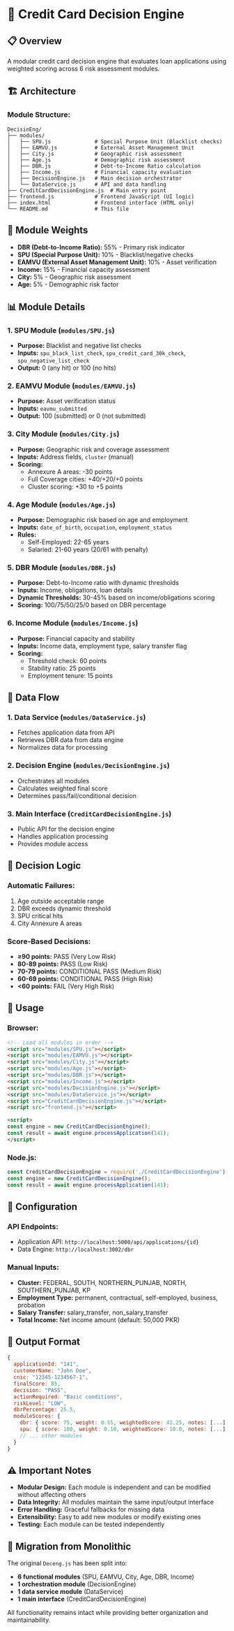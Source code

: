 # 🏦 Credit Card Decision Engine

## 📋 **Overview**
A modular credit card decision engine that evaluates loan applications using weighted scoring across 6 risk assessment modules.

## 🏗️ **Architecture**

### **Module Structure:**
```
DecisinEng/
├── modules/
│   ├── SPU.js              # Special Purpose Unit (Blacklist checks)
│   ├── EAMVU.js            # External Asset Management Unit
│   ├── City.js             # Geographic risk assessment
│   ├── Age.js              # Demographic risk assessment
│   ├── DBR.js              # Debt-to-Income Ratio calculation
│   ├── Income.js           # Financial capacity evaluation
│   ├── DecisionEngine.js   # Main decision orchestrator
│   └── DataService.js      # API and data handling
├── CreditCardDecisionEngine.js  # Main entry point
├── frontend.js             # Frontend JavaScript (UI logic)
├── index.html              # Frontend interface (HTML only)
└── README.md               # This file
```

## 🎯 **Module Weights**
- **DBR (Debt-to-Income Ratio):** 55% - Primary risk indicator
- **SPU (Special Purpose Unit):** 10% - Blacklist/negative checks
- **EAMVU (External Asset Management Unit):** 10% - Asset verification
- **Income:** 15% - Financial capacity assessment
- **City:** 5% - Geographic risk assessment
- **Age:** 5% - Demographic risk factor

## 📊 **Module Details**

### **1. SPU Module (`modules/SPU.js`)**
- **Purpose:** Blacklist and negative list checks
- **Inputs:** `spu_black_list_check`, `spu_credit_card_30k_check`, `spu_negative_list_check`
- **Output:** 0 (any hit) or 100 (no hits)

### **2. EAMVU Module (`modules/EAMVU.js`)**
- **Purpose:** Asset verification status
- **Inputs:** `eavmu_submitted`
- **Output:** 100 (submitted) or 0 (not submitted)

### **3. City Module (`modules/City.js`)**
- **Purpose:** Geographic risk and coverage assessment
- **Inputs:** Address fields, `cluster` (manual)
- **Scoring:**
  - Annexure A areas: -30 points
  - Full Coverage cities: +40/+20/+0 points
  - Cluster scoring: +30 to +5 points

### **4. Age Module (`modules/Age.js`)**
- **Purpose:** Demographic risk based on age and employment
- **Inputs:** `date_of_birth`, `occupation`, `employment_status`
- **Rules:**
  - Self-Employed: 22-65 years
  - Salaried: 21-60 years (20/61 with penalty)

### **5. DBR Module (`modules/DBR.js`)**
- **Purpose:** Debt-to-Income ratio with dynamic thresholds
- **Inputs:** Income, obligations, loan details
- **Dynamic Thresholds:** 30-45% based on income/obligations scoring
- **Scoring:** 100/75/50/25/0 based on DBR percentage

### **6. Income Module (`modules/Income.js`)**
- **Purpose:** Financial capacity and stability
- **Inputs:** Income data, employment type, salary transfer flag
- **Scoring:**
  - Threshold check: 60 points
  - Stability ratio: 25 points
  - Employment tenure: 15 points

## 🔄 **Data Flow**

### **1. Data Service (`modules/DataService.js`)**
- Fetches application data from API
- Retrieves DBR data from data engine
- Normalizes data for processing

### **2. Decision Engine (`modules/DecisionEngine.js`)**
- Orchestrates all modules
- Calculates weighted final score
- Determines pass/fail/conditional decision

### **3. Main Interface (`CreditCardDecisionEngine.js`)**
- Public API for the decision engine
- Handles application processing
- Provides module access

## 🎯 **Decision Logic**

### **Automatic Failures:**
1. Age outside acceptable range
2. DBR exceeds dynamic threshold
3. SPU critical hits
4. City Annexure A areas

### **Score-Based Decisions:**
- **≥90 points:** PASS (Very Low Risk)
- **80-89 points:** PASS (Low Risk)
- **70-79 points:** CONDITIONAL PASS (Medium Risk)
- **60-69 points:** CONDITIONAL PASS (High Risk)
- **<60 points:** FAIL (Very High Risk)

## 🚀 **Usage**

### **Browser:**
```html
<!-- Load all modules in order -->
<script src="modules/SPU.js"></script>
<script src="modules/EAMVU.js"></script>
<script src="modules/City.js"></script>
<script src="modules/Age.js"></script>
<script src="modules/DBR.js"></script>
<script src="modules/Income.js"></script>
<script src="modules/DecisionEngine.js"></script>
<script src="modules/DataService.js"></script>
<script src="CreditCardDecisionEngine.js"></script>
<script src="frontend.js"></script>

<script>
const engine = new CreditCardDecisionEngine();
const result = await engine.processApplication(141);
</script>
```

### **Node.js:**
```javascript
const CreditCardDecisionEngine = require('./CreditCardDecisionEngine');
const engine = new CreditCardDecisionEngine();
const result = await engine.processApplication(141);
```

## 🔧 **Configuration**

### **API Endpoints:**
- Application API: `http://localhost:5000/api/applications/{id}`
- Data Engine: `http://localhost:3002/dbr`

### **Manual Inputs:**
- **Cluster:** FEDERAL, SOUTH, NORTHERN_PUNJAB, NORTH, SOUTHERN_PUNJAB, KP
- **Employment Type:** permanent, contractual, self-employed, business, probation
- **Salary Transfer:** salary_transfer, non_salary_transfer
- **Total Income:** Net income amount (default: 50,000 PKR)

## 📝 **Output Format**

```javascript
{
  applicationId: "141",
  customerName: "John Doe",
  cnic: "12345-1234567-1",
  finalScore: 85,
  decision: "PASS",
  actionRequired: "Basic conditions",
  riskLevel: "LOW",
  dbrPercentage: 25.5,
  moduleScores: {
    dbr: { score: 75, weight: 0.55, weightedScore: 41.25, notes: [...] },
    spu: { score: 100, weight: 0.10, weightedScore: 10.0, notes: [...] },
    // ... other modules
  }
}
```

## ⚠️ **Important Notes**

- **Modular Design:** Each module is independent and can be modified without affecting others
- **Data Integrity:** All modules maintain the same input/output interface
- **Error Handling:** Graceful fallbacks for missing data
- **Extensibility:** Easy to add new modules or modify existing ones
- **Testing:** Each module can be tested independently

## 🔄 **Migration from Monolithic**

The original `Deceng.js` has been split into:
- **6 functional modules** (SPU, EAMVU, City, Age, DBR, Income)
- **1 orchestration module** (DecisionEngine)
- **1 data service module** (DataService)
- **1 main interface** (CreditCardDecisionEngine)

All functionality remains intact while providing better organization and maintainability.
